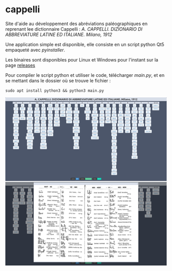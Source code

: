 # cappelli
Site d'aide au développement des abréviations paléographiques en reprenant lee dictionnaire Cappelli : 
_A. CAPPELLI. DIZIONARIO DI ABBREVIATURE LATINE ED ITALIANE. Milano, 1912_

Une application simple est disponible, elle consiste en un script python Qt5 empaqueté avec _pyinstaller_.

Les binaires sont disponibles pour Linux et Windows pour l'instant sur la page [releases](https://github.com/sentis-valentin/cappelli/releases)

Pour compiler le script python et utiliser le code, télécharger _main.py_, et en se mettant dans le dossier où se trouve le fichier :
````
sudo apt install python3 && python3 main.py
````


![capture d'écran](capture.png)
![capture d'écran](capture_2.png)
